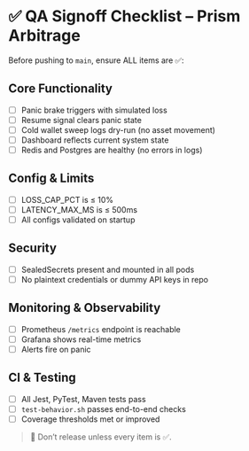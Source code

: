 # ✅ QA Signoff Checklist – Prism Arbitrage

Before pushing to `main`, ensure ALL items are ✅:

## Core Functionality

- [ ] Panic brake triggers with simulated loss
- [ ] Resume signal clears panic state
- [ ] Cold wallet sweep logs dry-run (no asset movement)
- [ ] Dashboard reflects current system state
- [ ] Redis and Postgres are healthy (no errors in logs)

## Config & Limits

- [ ] LOSS_CAP_PCT is ≤ 10%
- [ ] LATENCY_MAX_MS is ≤ 500ms
- [ ] All configs validated on startup

## Security

- [ ] SealedSecrets present and mounted in all pods
- [ ] No plaintext credentials or dummy API keys in repo

## Monitoring & Observability

- [ ] Prometheus `/metrics` endpoint is reachable
- [ ] Grafana shows real-time metrics
- [ ] Alerts fire on panic

## CI & Testing

- [ ] All Jest, PyTest, Maven tests pass
- [ ] `test-behavior.sh` passes end-to-end checks
- [ ] Coverage thresholds met or improved

> 🛑 Don’t release unless every item is ✅.
